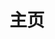 ---
home: true
layout: BlogHome
icon: home
title: 主页
# heroImage: /logo.svg
heroText: 杨李鑫的博客
heroFullScreen: false
footer: true
# tagline: 你可以在这里放置你的口号与标语
---
